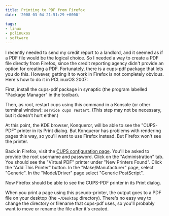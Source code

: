 ```yaml
---
title: Printing to PDF from Firefox
date: '2008-03-04 21:51:29 +0000'

tags:
- linux
- pclinuxos
- software
---
```


I recently needed to send my credit report to a landlord, and it
seemed as if a PDF file would be the logical choice.  So I needed a
way to create a PDF file directly from Firefox, since the credit
reporting agency didn't provide an option for creating a PDF.
Fortunately, there is a cups-pdf package that lets you do this.
However, getting it to work in Firefox is not completely obvious.
Here's how to do it in PCLinuxOS 2007:

First, install the cups-pdf package in synaptic (the program labelled
"Package Manager" in the toolbar).

Then, as root, restart cups using this command in a Konsole (or other
terminal window): `service cups restart`.  (This step may not be
necessary, but it doesn't hurt either.)

At this point, the KDE browser, Konqueror, will be able to see the
"CUPS-PDF" printer in its Print dialog.  But Konqueror has problems
with rendering pages this way, so you'll want to use Firefox instead.
But Firefox won't see the printer.

Back in Firefox, visit the [CUPS configuration
page](http://localhost:631).  You'll be asked to provide the root
username and password.  Click on the "Administration" tab.  You should
see the "Virtual PDF" printer under "New Printers Found".  Click the
"Add This Printer" button.  In the "Make/Manufacturer" page, select
"Generic".  In the "Model/Driver" page select "Generic PostScript".

Now Firefox should be able to see the CUPS-PDF printer in its Print
dialog.

When you print a page using this pseudo-printer, the output goes to a
PDF file on your desktop (the `~/Desktop` directory).  There's no easy
way to change the directory or filename that cups-pdf uses, so you'll
probably want to move or rename the file after it's created.
